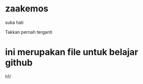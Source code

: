 # zaakemos
suka hati
<!DOCTYPE html>
<html>
<head>
	<meta charset="utf-8"
	<title>Takkan pernah terganti</title>
</head>
<body>
<h1>ini merupakan file untuk belajar github</h1>h1/
</body>
</html>
